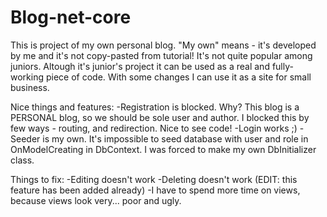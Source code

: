 # Blog-net-core
This is project of my own personal blog. "My own" means - it's developed by me and it's not copy-pasted from tutorial! It's not quite popular among juniors.
Altough it's junior's project it can be used as a real and fully-working piece of code. With some changes I can use it as a site for small business.

Nice things and features:
-Registration is blocked. Why? This blog is a PERSONAL blog, so we should be sole user and author. I blocked this by few ways - routing, and redirection. Nice to see code!
-Login works ;)
-Seeder is my own. It's impossible to seed database with user and role in OnModelCreating in DbContext. I was forced to make my own DbInitializer class.

Things to fix:
-Editing doesn't work
-Deleting doesn't work (EDIT: this feature has been added already)
-I have to spend more time on views, because views look very... poor and ugly.

